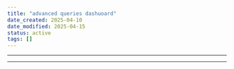 ```yaml
---
title: "advanced queries dashuoard"
date_created: 2025-04-10
date_modified: 2025-04-15
status: active
tags: []
---
```


---

---


